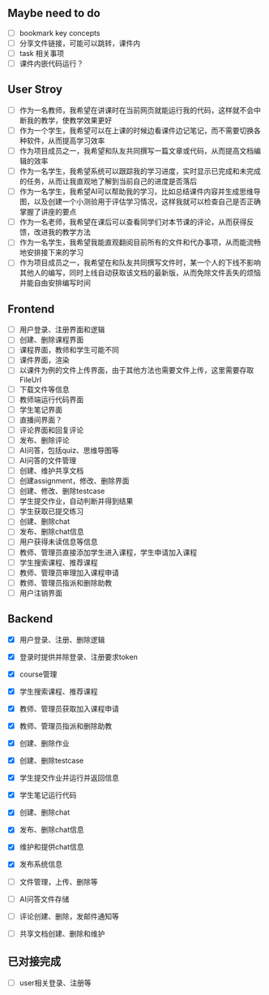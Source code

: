 ## Maybe need to do
+ [ ] bookmark key concepts
+ [ ] 分享文件链接，可能可以跳转，课件内
+ [ ] task 相关事项
+ [ ] 课件内嵌代码运行？

## User Stroy
+ [ ] 作为一名教师，我希望在讲课时在当前网页就能运行我的代码，这样就不会中断我的教学，使教学效果更好
+ [ ] 作为一个学生，我希望可以在上课的时候边看课件边记笔记，而不需要切换各种软件，从而提高学习效率
+ [ ] 作为项目成员之一，我希望和队友共同撰写一篇文章或代码，从而提高文档编辑的效率
+ [ ] 作为一名学生，我希望系统可以跟踪我的学习进度，实时显示已完成和未完成的任务，从而让我直观地了解到当前自己的进度是否落后
+ [ ] 作为一名学生，我希望AI可以帮助我的学习，比如总结课件内容并生成思维导图，以及创建一个小测验用于评估学习情况，这样我就可以检查自己是否正确掌握了讲座的要点
+ [ ] 作为一名老师，我希望在课后可以查看同学们对本节课的评论，从而获得反馈，改进我的教学方法
+ [ ] 作为一名学生，我希望我能直观翻阅目前所有的文件和代办事项，从而能流畅地安排接下来的学习
+ [ ] 作为项目成员之一，我希望在和队友共同撰写文件时，某一个人的下线不影响其他人的编写，同时上线自动获取该文档的最新版，从而免除文件丢失的烦恼并能自由安排编写时间

## Frontend
+ [ ] 用户登录、注册界面和逻辑
+ [ ] 创建、删除课程界面
+ [ ] 课程界面，教师和学生可能不同
+ [ ] 课件界面，渲染
+ [ ] 以课件为例的文件上传界面，由于其他方法也需要文件上传，这里需要存取FileUrl
+ [ ] 下载文件等信息
+ [ ] 教师端运行代码界面
+ [ ] 学生笔记界面
+ [ ] 直播间界面？
+ [ ] 评论界面和回复评论
+ [ ] 发布、删除评论
+ [ ] AI问答，包括quiz、思维导图等
+ [ ] AI问答的文件管理
+ [ ] 创建、维护共享文档
+ [ ] 创建assignment，修改、删除界面
+ [ ] 创建、修改、删除testcase
+ [ ] 学生提交作业，自动判断并得到结果
+ [ ] 学生获取已提交练习
+ [ ] 创建、删除chat
+ [ ] 发布、删除chat信息
+ [ ] 用户获得未读信息等信息
+ [ ] 教师、管理员直接添加学生进入课程，学生申请加入课程
+ [ ] 学生搜索课程、推荐课程
+ [ ] 教师、管理员审理加入课程申请
+ [ ] 教师、管理员指派和删除助教
+ [ ] 用户注销界面

## Backend
+ [x] 用户登录、注册、删除逻辑
+ [x] 登录时提供并除登录、注册要求token
+ [x] course管理
+ [x] 学生搜索课程、推荐课程
+ [x] 教师、管理员获取加入课程申请
+ [x] 教师、管理员指派和删除助教
+ [x] 创建、删除作业
+ [x] 创建、删除testcase
+ [x] 学生提交作业并运行并返回信息
+ [x] 学生笔记运行代码
+ [x] 创建、删除chat
+ [x] 发布、删除chat信息
+ [x] 维护和提供chat信息
+ [x] 发布系统信息
+ [ ] 文件管理，上传、删除等
+ [ ] AI问答文件存储
+ [ ] 评论创建、删除，发邮件通知等
+ [ ] 共享文档创建、删除和维护


## 已对接完成
+ [ ] user相关登录、注册等
